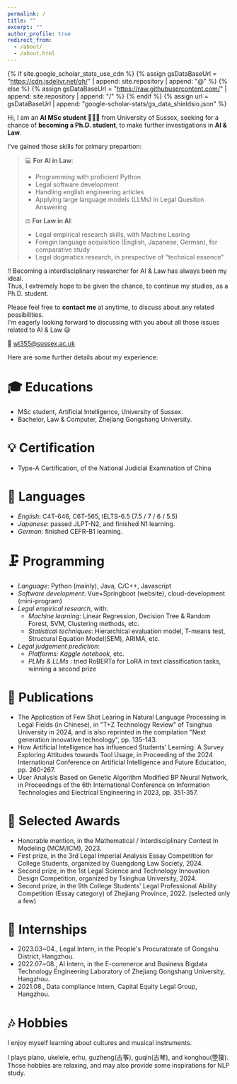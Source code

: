 ```yaml
---
permalink: /
title: ""
excerpt: ""
author_profile: true
redirect_from: 
  - /about/
  - /about.html
---
```


{% if site.google_scholar_stats_use_cdn %}
{% assign gsDataBaseUrl = "https://cdn.jsdelivr.net/gh/" | append: site.repository | append: "@" %}
{% else %}
{% assign gsDataBaseUrl = "https://raw.githubusercontent.com/" | append: site.repository | append: "/" %}
{% endif %}
{% assign url = gsDataBaseUrl | append: "google-scholar-stats/gs_data_shieldsio.json" %}

<span class='anchor' id='about-me'></span>

Hi, I am an __AI MSc student__ 👨🏻‍💻 from University of Sussex, seeking for a chance of __becoming a Ph.D. student__, to make further investigations in __AI & Law__.  

I've gained those skills for primary prepartion:  

> 💻 __For AI in Law__:
> * Programming with proficient Python
> * Legal software development
> * Handling english engineering articles
> * Applying large language models (LLMs) in Legal Question Answering
>
> ⚖️ __For Law in AI__:
> * Legal empirical research skills, with Machine Learing
> * Foregin language acquisition (English, Japanese, German), for comparative study
> * Legal dogmatics research, in prespective of "technical essence"


‼️ Becoming a interdisciplinary researcher for AI & Law has always been my ideal.  
Thus, I extremely hope to be given the chance, to continue my studies, as a Ph.D. student.

Please feel free to __contact me__ at anytime, to discuss about any related possibilities.   
I'm eagerly looking forward to discussing with you about all those issues related to AI & Law 😃

📧 <font color=DodgerBlue> wl355@sussex.ac.uk </font>  
  
  
Here are some further details about my experience:
  

<!--
My research interest includes neural machine translation and computer vision. I have published more than 100 papers at the top international AI conferences with total <a href='https://scholar.google.com/citations?user=DhtAFkwAAAAJ'>google scholar citations <strong><span id='total_cit'>260000+</span></strong></a> (You can also use google scholar badge <a href='https://scholar.google.com/citations?user=DhtAFkwAAAAJ'><img src="https://img.shields.io/endpoint?url={{ url | url_encode }}&logo=Google%20Scholar&labelColor=f6f6f6&color=9cf&style=flat&label=citations"></a>).
-->

# 🎓 Educations
- MSc student, Artificial Intelligence, University of Sussex.   
- Bachelor, Law & Computer, Zhejiang Gongshang University.  

# 💡 Certification  
- Type-A Certification, of the National Judicial Examination of China  

# 💬 Languages
- *English*: C4T-646, C6T-565, IELTS-6.5 (7.5 / 7 / 6 / 5.5)
- *Japanese*: passed JLPT-N2, and finished N1 learning.
- *German*: finished CEFR-B1 learning.
  
# 🗜️ Programming
- *Language*: Python (mainly), Java, C/C++, Javascript
- *Software development*: Vue+Springboot (website), cloud-development (mini-program)
- *Legal empirical research*, with: 
  * *Machine learning*: Linear Regression, Decision Tree & Random Forest, SVM, Clustering methods, etc. 
  * *Statistical techniques*: Hierarchical evaluation model, T-means test, Structural Equation Model(SEM), ARIMA, etc.
- *Legal judgement prediction*:
   * *Platforms: Kaggle notebook*, etc.
   * *PLMs & LLMs* : tried RoBERTa for LoRA in text classification tasks, winning a second prize
  
# 📝 Publications
- The Application of Few Shot Learing in Natural Language Processing in Legal Fields (in Chinese), in "T+Z Technology Review" of Tsinghua University in 2024, and is also reprinted in the ‌compilation‌ "Next generation innovative technology", pp. 135-143.
- How Artificial Intelligence has influenced Students’ Learning: A Survey Exploring Attitudes towards Tool Usage, in Proceeding of the 2024 International Conference on Artificial Intelligence and Future Education, pp. 260-267.
- User Analysis Based on Genetic Algorithm Modified BP Neural Network, in Proceedings of the 6th International Conference on Information Technologies and Electrical Engineering in 2023, pp. 351-357.
  
<!--
<div class='paper-box'><div class='paper-box-image'><div><div class="badge">CVPR 2016</div><img src='images/500x300.png' alt="sym" width="100%"></div></div>
<div class='paper-box-text' markdown="1">

[Deep Residual Learning for Image Recognition](https://openaccess.thecvf.com/content_cvpr_2016/papers/He_Deep_Residual_Learning_CVPR_2016_paper.pdf)

**Kaiming He**, Xiangyu Zhang, Shaoqing Ren, Jian Sun

[**Project**](https://scholar.google.com/citations?view_op=view_citation&hl=zh-CN&user=DhtAFkwAAAAJ&citation_for_view=DhtAFkwAAAAJ:ALROH1vI_8AC) <strong><span class='show_paper_citations' data='DhtAFkwAAAAJ:ALROH1vI_8AC'></span></strong>
- Lorem ipsum dolor sit amet, consectetur adipiscing elit. Vivamus ornare aliquet ipsum, ac tempus justo dapibus sit amet. 
</div>
</div>

- [Lorem ipsum dolor sit amet, consectetur adipiscing elit. Vivamus ornare aliquet ipsum, ac tempus justo dapibus sit amet](https://github.com), A, B, C, **CVPR 2020**
-->

# 🏅 Selected Awards
- Honorable mention, in the Mathematical / Interdisciplinary Contest In Modeling (MCM/ICM), 2023.
- First prize, in the 3rd Legal Imperial Analysis Essay Competition for College Students, organized by Guangdong Law Society, 2024.
- Second prize, in the 1st Legal Science and Technology Innovation Design Competition, organized by Tsinghua University, 2024.
- Second prize, in the 9th College Students' Legal Professional Ability Competition (Essay category) of Zhejiang Province, 2022.
(selected only a few)
   
# 🌱 Internships
- 2023.03~04., Legal Intern, in the People's Procuratorate of Gongshu District, Hangzhou. 
- 2022.07~08., AI Intern, in the E-commerce and Business Bigdata Technology Engineering Laboratory of Zhejiang Gongshang University, Hangzhou.
- 2021.08., Data compliance Intern, Capital Equity Legal Group, Hangzhou.
  
# 🎶 Hobbies
I enjoy myself learning about cultures and musical instruments. 


I plays piano, ukelele, erhu, guzheng(古筝), guqin(古琴), and konghou(箜篌). 
Those hobbies are relaxing, and may also provide some inspirations for NLP study.
